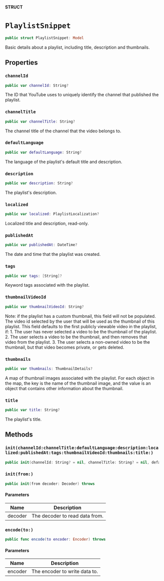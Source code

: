 **STRUCT**

# `PlaylistSnippet`

```swift
public struct PlaylistSnippet: Model
```

Basic details about a playlist, including title, description and thumbnails.

## Properties
### `channelId`

```swift
public var channelId: String?
```

The ID that YouTube uses to uniquely identify the channel that published the playlist.

### `channelTitle`

```swift
public var channelTitle: String?
```

The channel title of the channel that the video belongs to.

### `defaultLanguage`

```swift
public var defaultLanguage: String?
```

The language of the playlist's default title and description.

### `description`

```swift
public var description: String?
```

The playlist's description.

### `localized`

```swift
public var localized: PlaylistLocalization?
```

Localized title and description, read-only.

### `publishedAt`

```swift
public var publishedAt: DateTime?
```

The date and time that the playlist was created.

### `tags`

```swift
public var tags: [String]?
```

Keyword tags associated with the playlist.

### `thumbnailVideoId`

```swift
public var thumbnailVideoId: String?
```

Note: if the playlist has a custom thumbnail, this field will not be populated. The video id selected by the user that will be used as the thumbnail of this playlist. This field defaults to the first publicly viewable video in the playlist, if: 1. The user has never selected a video to be the thumbnail of the playlist. 2. The user selects a video to be the thumbnail, and then removes that video from the playlist. 3. The user selects a non-owned video to be the thumbnail, but that video becomes private, or gets deleted.

### `thumbnails`

```swift
public var thumbnails: ThumbnailDetails?
```

A map of thumbnail images associated with the playlist. For each object in the map, the key is the name of the thumbnail image, and the value is an object that contains other information about the thumbnail.

### `title`

```swift
public var title: String?
```

The playlist's title.

## Methods
### `init(channelId:channelTitle:defaultLanguage:description:localized:publishedAt:tags:thumbnailVideoId:thumbnails:title:)`

```swift
public init(channelId: String? = nil, channelTitle: String? = nil, defaultLanguage: String? = nil, description: String? = nil, localized: PlaylistLocalization? = nil, publishedAt: DateTime? = nil, tags: [String]? = nil, thumbnailVideoId: String? = nil, thumbnails: ThumbnailDetails? = nil, title: String? = nil)
```

### `init(from:)`

```swift
public init(from decoder: Decoder) throws
```

#### Parameters

| Name | Description |
| ---- | ----------- |
| decoder | The decoder to read data from. |

### `encode(to:)`

```swift
public func encode(to encoder: Encoder) throws
```

#### Parameters

| Name | Description |
| ---- | ----------- |
| encoder | The encoder to write data to. |
